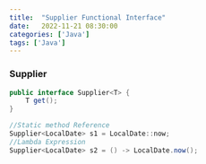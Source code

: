 ```yaml
---
title:  "Supplier Functional Interface"
date:   2022-11-21 08:30:00
categories: ['Java']
tags: ['Java']
---
```




### Supplier
```java
public interface Supplier<T> {
    T get();
}
```

```java
//Static method Reference
Supplier<LocalDate> s1 = LocalDate::now;
//Lambda Expression
Supplier<LocalDate> s2 = () -> LocalDate.now();
```